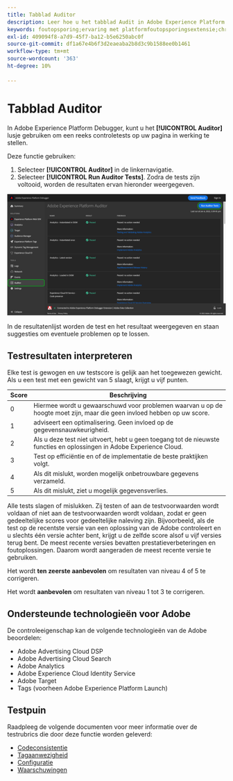 ```yaml
---
title: Tabblad Auditor
description: Leer hoe u het tabblad Audit in Adobe Experience Platform Debugger kunt gebruiken om uw Adobe Experience Cloud-implementaties te testen.
keywords: foutopsporing;ervaring met platformfoutopsporingsextensie;chroom;extensie;auditor;dtm;target
exl-id: 409094f8-a7d9-45f7-ba12-b5e6250abc0f
source-git-commit: df1a67e4b6f3d2eaeaba2b8d3c9b1588ee0b1461
workflow-type: tm+mt
source-wordcount: '363'
ht-degree: 10%

---
```


# Tabblad Auditor

In Adobe Experience Platform Debugger, kunt u het **[!UICONTROL Auditor]** lusje gebruiken om een reeks controletests op uw pagina in werking te stellen.

Deze functie gebruiken:

1. Selecteer **[!UICONTROL Auditor]** in de linkernavigatie.
1. Selecteer **[!UICONTROL Run Auditor Tests]**. Zodra de tests zijn voltooid, worden de resultaten ervan hieronder weergegeven.

![ Schermafbeelding van testresultaten op het lusje van de Auditor ](../images/auditor-results.png)

In de resultatenlijst worden de test en het resultaat weergegeven en staan suggesties om eventuele problemen op te lossen.

## Testresultaten interpreteren

Elke test is gewogen en uw testscore is gelijk aan het toegewezen gewicht. Als u een test met een gewicht van 5 slaagt, krijgt u vijf punten.

| Score | Beschrijving |
| --- | --- |
| 0 | Hiermee wordt u gewaarschuwd voor problemen waarvan u op de hoogte moet zijn, maar die geen invloed hebben op uw score. |
| 1 | adviseert een optimalisering. Geen invloed op de gegevensnauwkeurigheid. |
| 2 | Als u deze test niet uitvoert, hebt u geen toegang tot de nieuwste functies en oplossingen in Adobe Experience Cloud. |
| 3 | Test op efficiëntie en of de implementatie de beste praktijken volgt. |
| 4 | Als dit mislukt, worden mogelijk onbetrouwbare gegevens verzameld. |
| 5 | Als dit mislukt, ziet u mogelijk gegevensverlies. |

Alle tests slagen of mislukken. Zij testen of aan de testvoorwaarden wordt voldaan of niet aan de testvoorwaarden wordt voldaan, zodat er geen gedeeltelijke scores voor gedeeltelijke naleving zijn. Bijvoorbeeld, als de test op de recentste versie van een oplossing van de Adobe controleert en u slechts één versie achter bent, krijgt u de zelfde score alsof u vijf versies terug bent. De meest recente versies bevatten prestatieverbeteringen en foutoplossingen. Daarom wordt aangeraden de meest recente versie te gebruiken.

Het wordt **ten zeerste aanbevolen** om resultaten van niveau 4 of 5 te corrigeren.

Het wordt **aanbevolen** om resultaten van niveau 1 tot 3 te corrigeren.

## Ondersteunde technologieën voor Adobe

De controleeigenschap kan de volgende technologieën van de Adobe beoordelen:

* Adobe Advertising Cloud DSP
* Adobe Advertising Cloud Search
* Adobe Analytics
* Adobe Experience Cloud Identity Service
* Adobe Target
* Tags (voorheen Adobe Experience Platform Launch)

## Testpuin

Raadpleeg de volgende documenten voor meer informatie over de testrubrics die door deze functie worden geleverd:

* [Codeconsistentie](./tag-consistency.md)
* [Tagaanwezigheid](./tag-presence.md)
* [Configuratie](./configuration.md)
* [Waarschuwingen](./alerts.md)
